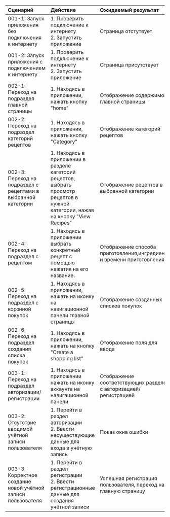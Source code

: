 | Cценарий                                                                              | Действие                                                                                                                                                                        | Ожидаемый результат                                              | Фактический результат                                            | Оценка          |
|:--------------------------------------------------------------------------------------|:--------------------------------------------------------------------------------------------------------------------------------------------------------------------------------|:-----------------------------------------------------------------|:-----------------------------------------------------------------|:----------------|
| 001-1: Запуск приложения без подключения к интернету                                  | 1. Проверить подключение к интернету <br /> 2. Запустить приложение <br />                                                                                                      | Страница отстутвует                                              | Страница отсутствует                                             | Тест пройден    |
| 001-2: Запуск приложения с подключением к интернету                                   | 1. Проверить подключение к интернету <br /> 2. Запустить приложение <br />                                                                                                      | Страница присутствует                                            | Страница присутствует                                            | Тест пройден    |
| 002-1: Переход на подраздел главной страницы                                          | 1. Находясь в приложении, нажать кнопку "home"<br />                                                                                                                            | Отображение содержимого главной страницы                                    | Отображение содержимого главной страницы                                     | Тест пройден    |
| 002-2: Переход на подраздел категорий рецептов                                          | 1. Находясь в приложении, нажать кнопку "Category"<br />                                                                                                                        | Отображение категорий рецептов                                    | Отображение категорий рецептов      | Тест пройден |
| 002-3: Переход на подраздел с рецептами в выбранной категории           | 1. Находясь в приложении в разделе кагеторий рецептов, выбрать просмотр рецептов в нужной категории, нажав на кнопку "View Recipes"                                                 | Отображение рецептов в выбранной категории                        | Отображение рецептов в выбранной категории                        | Тест пройден    |
| 002-4: Переход на подраздел с рецептом          | 1. Находясь в приложении выбрать конкретный рецепт с помощью нажатия на его название.                                                 | Отображение способа приготовления,ингредиентов и времени приготовления                        | Отображение способа приготовления,ингредиентов и времени приготовления                        | Тест пройден    |
| 002-5: Переход на подраздел с корзиной покупок                                        | 1. Находясь в приложении, нажать на иконку на навигационной панели главной страницы                                                                                                   | Отображение созданных списков покупок                                      | Отображение созданных списков покупок          | Тест пройден |
| 002-6: Переход на подраздел создания списка покупок           | 1. Находясь в приложении, нажать на кнопку "Create a shopping list"                                                                      | Отображение поля для ввода                                       | Отображение поля для ввода           | Тест пройден |
| 003-1: Переход на подраздел авторизации/регистрации                                   | 1. Находясь в приложении нажать на иконку аккаунта на навигационной панели                                                                                                                      | Отображение соответствующих разделов с авторизацией/регистрацией | Отображение соответствующих разделов с авторизацией/регистрацией | Тест пройден    |
| 003-2: Отсутствие вводимой учётной записи пользователя                                | 1. Перейти в раздел авторизации<br />2. Ввести несуществующие данные для входа в учётную запись                                                                                 | Показ окна ошибки                                                | Показ окна ошибки                                                | Тест пройден    |
| 003-3: Корректное создание новой учётной записи пользователя                          | 1. Перейти в раздел регистрации<br />2. Ввести регистрационные данные для создания учётной записи                                                                               | Успешная регистрация пользователя, переход на главную страницу    | Успешная регистрация пользователя, переход на главную страницу   | Тест пройден    |